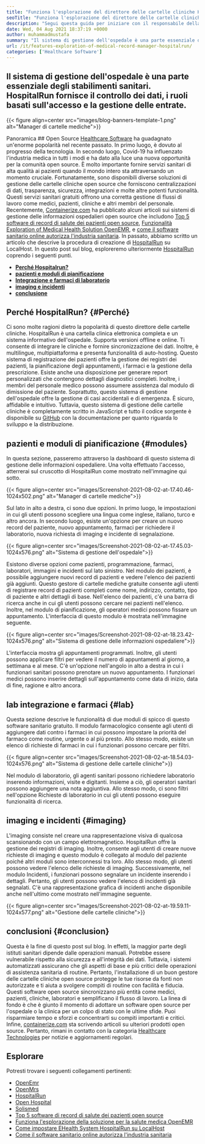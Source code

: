 ```yaml
---
title: "Funziona l'esplorazione del direttore delle cartelle cliniche HospitalRun" 
seoTitle: "Funziona l'esplorazione del direttore delle cartelle cliniche HospitalRun" 
description: "Segui questa guida per iniziare con il responsabile della cartella clinica HospitalRun. È open source, multilingue e automatizza molti dei processi importanti." 
date: Wed, 04 Aug 2021 18:37:19 +0000
author: muhammadmustafa
summary: "Il sistema di gestione dell'ospedale è una parte essenziale degli stabilimenti sanitari. HospitalRun fornisce il controllo dei dati, i ruoli basati sull'accesso e la gestione delle entrate." 
url: /it/features-exploration-of-medical-record-manager-hospitalrun/
categories: ['Healthcare Software']
---
```


## Il sistema di gestione dell'ospedale è una parte essenziale degli stabilimenti sanitari. HospitalRun fornisce il controllo dei dati, i ruoli basati sull'accesso e la gestione delle entrate.

{{< figure align=center src="images/blog-banners-template-1.png" alt="Manager di cartelle mediche">}}


Panoramica ##
Open Source [Healthcare Software][1] ha guadagnato un'enorme popolarità nel recente passato. In primo luogo, è dovuto al progresso della tecnologia. In secondo luogo, Covid-19 ha influenzato l'industria medica in tutti i modi e ha dato alla luce una nuova opportunità per la comunità open source. È molto importante fornire servizi sanitari di alta qualità ai pazienti quando il mondo intero sta attraversando un momento cruciale. Fortunatamente, sono disponibili diverse soluzioni di gestione delle cartelle cliniche open source che forniscono centralizzazioni di dati, trasparenza, sicurezza, integrazioni e molte altre potenti funzionalità. Questi servizi sanitari gratuiti offrono una corretta gestione di flussi di lavoro come medici, pazienti, cliniche e altri membri del personale. Recentemente, [Containerize.com][2] ha pubblicato alcuni articoli sui sistemi di gestione delle informazioni ospedalieri open source che includono [Top 5 software di record di salute dei pazienti open source][3], [Funzionalità Exploration of Medical Health Solution OpenEMR][4], e [come il software sanitario online autorizza l'industria sanitaria][5].
In passato, abbiamo scritto un articolo che descrive la procedura di creazione di [HospitalRun][6] su LocalHost. In questo post sul blog, esploreremo ulteriormente [HospitalRun][6] coprendo i seguenti punti.
  * **[Perché Hospitalrun?][7]**
  * **[pazienti e moduli di pianificazione][8]**
  * **[Integrazione e farmaci di laboratorio][9]**
  * **[imaging e incidenti][10]**
  * **[conclusione][11]**

## Perché HospitalRun?   {#Perché}
Ci sono molte ragioni dietro la popolarità di questo direttore delle cartelle cliniche. HospitalRun è una cartella clinica elettronica completa e un sistema informativo dell'ospedale. Supporta versioni offline e online. Ti consente di integrare le cliniche e fornire sincronizzazione dei dati. Inoltre, è multilingue, multipiattaforma e presenta funzionalità di auto-hosting. Questo sistema di registrazione dei pazienti offre la gestione dei registri dei pazienti, la pianificazione degli appuntamenti, i farmaci e la gestione della prescrizione. Esiste anche una disposizione per generare report personalizzati che contengono dettagli diagnostici completi. Inoltre, i membri del personale medico possono assumere assistenza dal modulo di dimissione del paziente. Soprattutto, questo sistema di gestione dell'ospedale offre la gestione di casi accidentali e di emergenza. È sicuro, affidabile e intuitivo. Tuttavia, questo sistema di gestione delle cartelle cliniche è completamente scritto in JavaScript e tutto il codice sorgente è disponibile su [GitHub][12] con la documentazione per quanto riguarda lo sviluppo e la distribuzione.

## pazienti e moduli di pianificazione   {#modules}
In questa sezione, passeremo attraverso la dashboard di questo sistema di gestione delle informazioni ospedaliere. Una volta effettuato l'accesso, atterrerai sul cruscotto di HospitalRun come mostrato nell'immagine qui sotto.

{{< figure align=center src="images/Screenshot-2021-08-02-at-17.40.46-1024x502.png" alt="Manager di cartelle mediche">}}

Sul lato in alto a destra, ci sono due opzioni. In primo luogo, le impostazioni in cui gli utenti possono scegliere una lingua come inglese, italiano, turco e altro ancora. In secondo luogo, esiste un'opzione per creare un nuovo record del paziente, nuovo appuntamento, farmaci per richiedere il laboratorio, nuova richiesta di imaging e incidente di segnalazione.

{{< figure align=center src="images/Screenshot-2021-08-02-at-17.45.03-1024x576.png" alt="Sistema di gestione dell'ospedale">}}

Esistono diverse opzioni come pazienti, programmazione, farmaci, laboratori, immagini e incidenti sul lato sinistro. Nel modulo dei pazienti, è possibile aggiungere nuovi record di pazienti e vedere l'elenco dei pazienti già aggiunti. Questo gestore di cartelle mediche gratuite consente agli utenti di registrare record di pazienti completi come nome, indirizzo, contatto, tipo di paziente e altri dettagli di base. Nell'elenco dei pazienti, c'è una barra di ricerca anche in cui gli utenti possono cercare nei pazienti nell'elenco. Inoltre, nel modulo di pianificazione, gli operatori medici possono fissare un appuntamento. L'interfaccia di questo modulo è mostrata nell'immagine seguente.

{{< figure align=center src="images/Screenshot-2021-08-02-at-18.23.42-1024x576.png" alt="Sistema di gestione delle informazioni ospedaliere">}}

L'interfaccia mostra gli appuntamenti programmati. Inoltre, gli utenti possono applicare filtri per vedere il numero di appuntamenti al giorno, a settimana e al mese. C'è un'opzione nell'angolo in alto a destra in cui i funzionari sanitari possono prenotare un nuovo appuntamento. I funzionari medici possono inserire dettagli sull'appuntamento come data di inizio, data di fine, ragione e altro ancora.

## lab integrazione e farmaci   {#lab}
Questa sezione descrive le funzionalità di due moduli di spicco di questo software sanitario gratuito. Il modulo farmacologico consente agli utenti di aggiungere dati contro i farmaci in cui possono impostare la priorità del farmaco come routine, urgente o al più presto. Allo stesso modo, esiste un elenco di richieste di farmaci in cui i funzionari possono cercare per filtri.

{{< figure align=center src="images/Screenshot-2021-08-02-at-18.54.03-1024x576.png" alt="Sistema di gestione delle cartelle cliniche">}}

Nel modulo di laboratorio, gli agenti sanitari possono richiedere laboratorio inserendo informazioni, visite e digitanti. Insieme a ciò, gli operatori sanitari possono aggiungere una nota aggiuntiva. Allo stesso modo, ci sono filtri nell'opzione Richieste di laboratorio in cui gli utenti possono eseguire funzionalità di ricerca.

## imaging e incidenti   {#imaging}
L'imaging consiste nel creare una rappresentazione visiva di qualcosa scansionando con un campo elettromagnetico. HospitalRun offre la gestione dei registri di imaging. Inoltre, consente agli utenti di creare nuove richieste di imaging e questo modulo è collegato al modulo del paziente poiché altri moduli sono interconnessi tra loro. Allo stesso modo, gli utenti possono vedere l'elenco delle richieste di imaging. Successivamente, nel modulo Incidenti, i funzionari possono segnalare un incidente inserendo i dettagli. Pertanto, gli utenti possono vedere l'elenco di incidenti già segnalati. C'è una rappresentazione grafica di incidenti anche disponibile anche nell'ultimo come mostrato nell'immagine seguente.

{{< figure align=center src="images/Screenshot-2021-08-02-at-19.59.11-1024x577.png" alt="Gestione delle cartelle cliniche">}}


## conclusioni   {#conclusion}
Questa è la fine di questo post sul blog. In effetti, la maggior parte degli istituti sanitari dipende dalle operazioni manuali. Potrebbe essere vulnerabile rispetto alla sicurezza e all'integrità dei dati. Tuttavia, i sistemi automatizzati assicurano che gli aspetti di base e più critici delle operazioni di assistenza sanitaria di routine. Pertanto, l'installazione di un buon gestore delle cartelle cliniche open source protegge le tue risorse da fonti non autorizzate e ti aiuta a svolgere compiti di routine con facilità e fiducia. Questi software open source sincronizzano più entità come medici, pazienti, cliniche, laboratori e semplificano il flusso di lavoro. La linea di fondo è che è giunto il momento di adottare un software open source per l'ospedale o la clinica per un colpo di stato con le ultime sfide. Puoi risparmiare tempo e sforzi e concentrarti su compiti importanti e critici.
Infine, [containerize.com][2] sta scrivendo articoli su ulteriori prodotti open source. Pertanto, rimani in contatto con la categoria [Healthcare Technologies][1] per notizie e aggiornamenti regolari.

## Esplorare
Potresti trovare i seguenti collegamenti pertinenti:
  * [OpenEmr][13]
  * [OpenMrs][14]
  * [HospitalRun][15]
  * [Open Hospital][16]
  * [Solismed][17]
  * [Top 5 software di record di salute dei pazienti open source][3]
  * [Funziona l'esplorazione della soluzione per la salute medica OpenEMR][4]
  * [Come impostare EHealth System HospitalRun su LocalHost][18]
  * [Come il software sanitario online autorizza l'industria sanitaria][5]

  
[1]: https://products.containerize.com/healthcare-technologies/
[2]: https://www.containerize.com/
[3]: https://blog.containerize.com/2021/03/05/top-5-open-source-patient-record-management-software/
[4]: https://blog.containerize.com/healthcare-software/open-source-medical-software-openemr-features/
[5]: https://blog.containerize.com/2021/02/12/how-online-healthcare-software-empowers-healthcare-industry/
[6]: https://products.containerize.com/healthcare-technologies/hospitalrun/
[7]: #why
[8]: #modules
[9]: #lab
[10]: #imaging
[11]: #Conclusion
[12]: https://github.com/HospitalRun/hospitalrun
[13]: https://products.containerize.com/health-care-technologies/openemr
[14]: https://products.containerize.com/health-care-technologies/openmrs
[15]: https://products.containerize.com/healthcare-technologies/hospitalrun
[16]: https://products.containerize.com/healthcare-technologies/open-hospital
[17]: https://products.containerize.com/healthcare-technologies/solismed
[18]: https://blog.containerize.com/healthcare-software/how-to-install-hospitalrun-hospital-management-system/
